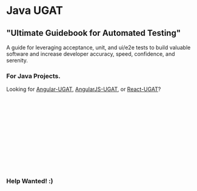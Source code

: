 # Java UGAT

## "Ultimate Guidebook for Automated Testing"

A guide for leveraging acceptance, unit, and ui/e2e tests to build valuable software and increase developer accuracy, speed, confidence, and serenity. 
 
### For Java Projects.

Looking for <a href="https://github.com/JimTheMan/Angular-UGAT">Angular-UGAT</a>, <a href="https://github.com/JimTheMan/AngularJS-UGAT/">AngularJS-UGAT</a>, or <a href="https://github.com/JimTheMan/React-UGAT/">React-UGAT</a>?

<br>
<br>
<br>
<br>
<br>
<br>
<br>
<br>
<br>
<br>
<br>

### Help Wanted! :)
